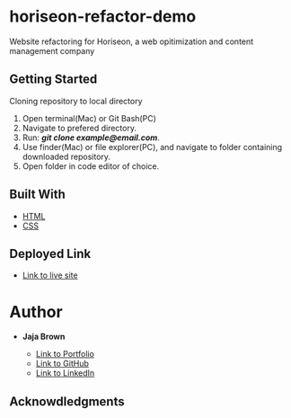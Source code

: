 # horiseon-refactor-demo

Website refactoring for Horiseon, a web opitimization and content management company

## Getting Started

Cloning repository to local directory

1. Open terminal(Mac) or Git Bash(PC)
2. Navigate to prefered directory.
3. Run: **_git clone example@email.com_**.
4. Use finder(Mac) or file explorer(PC), and navigate to folder containing downloaded repository.
5. Open folder in code editor of choice.

## Built With

* [HTML](https://developer.mozilla.org/en-US/docs/Web/HTML)
* [CSS](https://developer.mozilla.org/en-US/docs/Web/CSS)

## Deployed Link

* [Link to live site](https://jbrown827.github.io/horiseon-refactor-demo/)

# Author

* **Jaja Brown**

    * [Link to Portfolio]()
    * [Link to GitHub](https://github.com/jbrown827)
    * [Link to LinkedIn](https://www.linkedin.com/in/jaja-brown-a42261201/)

## Acknowdledgments